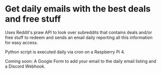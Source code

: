 # Get daily emails with the best deals and free stuff
Uses Reddit's praw API to look over subreddits that contains deals and/or free stuff to redeem and sends an email daily reporting all this information for easy access.

Python script is executed daily via cron on a Raspberry Pi 4.

Coming soon: A Google Form to add your email to the daily email listing and a Discord Webhook.
